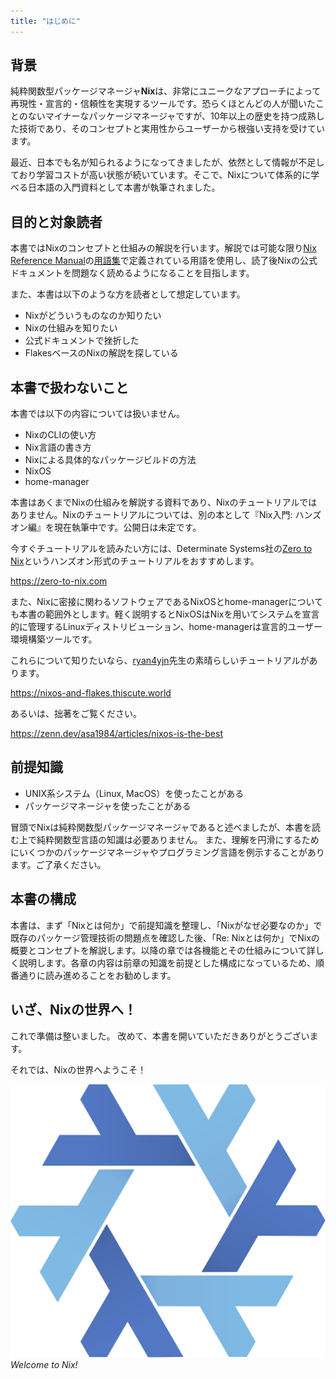 ```yaml
---
title: "はじめに"
---
```


## 背景

純粋関数型パッケージマネージャ**Nix**は、非常にユニークなアプローチによって再現性・宣言的・信頼性を実現するツールです。恐らくほとんどの人が聞いたことのないマイナーなパッケージマネージャですが、10年以上の歴史を持つ成熟した技術であり、そのコンセプトと実用性からユーザーから根強い支持を受けています。

最近、日本でも名が知られるようになってきましたが、依然として情報が不足しており学習コストが高い状態が続いています。そこで、Nixについて体系的に学べる日本語の入門資料として本書が執筆されました。

## 目的と対象読者

本書ではNixのコンセプトと仕組みの解説を行います。解説では可能な限り[Nix Reference Manual](https://nixos.org/manual/nix/stable/)の[用語集](https://nixos.org/manual/nix/stable/glossary.html)で定義されている用語を使用し、読了後Nixの公式ドキュメントを問題なく読めるようになることを目指します。

また、本書は以下のような方を読者として想定しています。

- Nixがどういうものなのか知りたい
- Nixの仕組みを知りたい
- 公式ドキュメントで挫折した
- FlakesベースのNixの解説を探している
<!-- - 再現性が高い/宣言的と聞くと興奮する -->

## 本書で扱わないこと

本書では以下の内容については扱いません。

- NixのCLIの使い方
- Nix言語の書き方
- Nixによる具体的なパッケージビルドの方法
- NixOS
- home-manager

本書はあくまでNixの仕組みを解説する資料であり、Nixのチュートリアルではありません。Nixのチュートリアルについては、別の本として『Nix入門: ハンズオン編』を現在執筆中です。公開日は未定です。

今すぐチュートリアルを読みたい方には、Determinate Systems社の[Zero to Nix](https://zero-to-nix.com)というハンズオン形式のチュートリアルをおすすめします。

https://zero-to-nix.com

また、Nixに密接に関わるソフトウェアであるNixOSとhome-managerについても本書の範囲外とします。軽く説明するとNixOSはNixを用いてシステムを宣言的に管理するLinuxディストリビューション、home-managerは宣言的ユーザー環境構築ツールです。

これらについて知りたいなら、[ryan4yjn](https://github.com/ryan4yin)先生の素晴らしいチュートリアルがあります。

https://nixos-and-flakes.thiscute.world

あるいは、拙著をご覧ください。

https://zenn.dev/asa1984/articles/nixos-is-the-best

## 前提知識

- UNIX系システム（Linux, MacOS）を使ったことがある
- パッケージマネージャを使ったことがある

冒頭でNixは純粋関数型パッケージマネージャであると述べましたが、本書を読む上で純粋関数型言語の知識は必要ありません。
また、理解を円滑にするためにいくつかのパッケージマネージャやプログラミング言語を例示することがあります。ご了承ください。

## 本書の構成

本書は、まず「Nixとは何か」で前提知識を整理し、「Nixがなぜ必要なのか」で既存のパッケージ管理技術の問題点を確認した後、「Re: Nixとは何か」でNixの概要とコンセプトを解説します。以降の章では各機能とその仕組みについて詳しく説明します。各章の内容は前章の知識を前提とした構成になっているため、順番通りに読み進めることをお勧めします。

## いざ、Nixの世界へ！

これで準備は整いました。
改めて、本書を開いていただきありがとうございます。

それでは、Nixの世界へようこそ！

![Nixのロゴ](https://raw.githubusercontent.com/NixOS/nixos-artwork/35ebbbf01c3119005ed180726c388a01d4d1100c/logo/nix-snowflake.svg)
_Welcome to Nix!_
